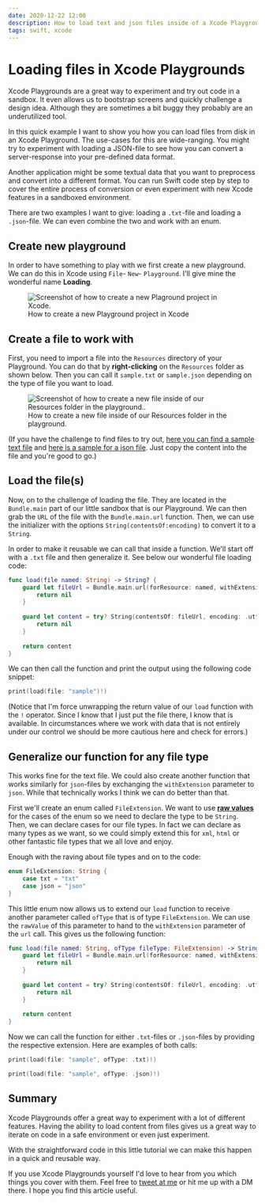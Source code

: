 ```yaml
---
date: 2020-12-22 12:00
description: How to load text and json files inside of a Xcode Playground.
tags: swift, xcode
---
```


# Loading files in Xcode Playgrounds

Xcode Playgrounds are a great way to experiment and try out code in a sandbox. It even allows us to bootstrap screens and quickly challenge a design idea. Although they are sometimes a bit buggy they probably are an underutilized tool.

In this quick example I want to show you how you can load files from disk in an Xcode Playground. The use-cases for this are wide-ranging. You might try to experiment with loading a JSON-file to see how you can convert a server-response into your pre-defined data format. 

Another application might be some textual data that you want to preprocess and convert into a different format. You can run Swift code step by step to cover the entire process of conversion or even experiment with new Xcode features in a sandboxed environment.

There are two examples I want to give: loading a `.txt`-file and loading a `.json`-file. We can even combine the two and work with an enum.

## Create new playground

In order to have something to play with we first create a new playground. We can do this in Xcode using `File`- `New`- `Playground`. I'll give mine the wonderful name **Loading**.

<figure>
    <img class="medium-image" src="../../images/posts/loading-files-in-playgrounds/create-new-project.png" alt="Screenshot of how to create a new Plaground project in Xcode." />
    <figcaption>How to create a new Playground project in Xcode</figcaption>
</figure>


## Create a file to work with

First, you need to import a file into the `Resources` directory of your Playground. You can do that by **right-clicking** on the `Resources`  folder as shown below. Then you can call it `sample.txt` or `sample.json` depending on the type of file you want to load. 

<figure>
    <img class="medium-image" src="../../images/posts/loading-files-in-playgrounds/create-new-file.png" alt="Screenshot of how to create a new file inside of our Resources folder in the playground.." />
    <figcaption>How to create a new file inside of our Resources folder in the playground.</figcaption>
</figure>

(If you have the challenge to find files to try out, [here you can find a sample text file](https://www.le.ac.uk/oerresources/bdra/html/resources/example.txt) and [here is a sample for a json file](https://tools.learningcontainer.com/sample-json.json). Just copy the content into the file and you're good to go.)

## Load the file(s)

Now, on to the challenge of loading the file. They are located in the `Bundle.main` part of our little sandbox that is our Playground. We can then grab the `URL` of the file with the `Bundle.main.url` function. Then, we can use the initializer with the options `String(contentsOf:encoding)` to convert it to a `String`.

In order to make it reusable we can call that inside a function. We'll start off with a `.txt` file and then generalize it. See below our wonderful file loading code:

```swift
func load(file named: String) -> String? {
    guard let fileUrl = Bundle.main.url(forResource: named, withExtension: "txt") else {
        return nil
    }
    
    guard let content = try? String(contentsOf: fileUrl, encoding: .utf8) else {
        return nil
    }
    
    return content
}
```

We can then call the function and print the output using the following code snippet:

```swift
print(load(file: "sample")!)
```

(Notice that I'm force unwrapping the  return value of our `load` function with the `!` operator. Since I know that I just put the file there, I know that is available. In circumstances where we work with data that is not entirely under our control we should be more cautious here and check for errors.)

## Generalize our function for any file type

This works fine for the text file. We could also create another function that works similarly for `json`-files by exchanging the `withExtension` parameter to `json`. While that technically works I think we can do better than that.

First we'll create an enum called `FileExtension`. We want to use **[raw values](https://docs.swift.org/swift-book/LanguageGuide/Enumerations.html)** for the cases of the enum so we need to declare the type to be `String`. Then, we can declare cases for our file types. In fact we can declare as many types as we want, so we could simply extend this for `xml`, `html` or other fantastic file types that we all love and enjoy.

Enough with the raving about file types and on to the code:

```swift
enum FileExtension: String {
    case txt = "txt"
    case json = "json"
}
```

This little enum now allows us to extend our `load` function to receive another parameter called `ofType` that is of type `FileExtension`.  We can use the `rawValue` of this parameter to hand to the `withExtension` parameter of the `url` call. This gives us the following function:

```swift
func load(file named: String, ofType fileType: FileExtension) -> String? {
    guard let fileUrl = Bundle.main.url(forResource: named, withExtension: fileType.rawValue) else {
        return nil
    }
    
    guard let content = try? String(contentsOf: fileUrl, encoding: .utf8) else {
        return nil
    }
    
    return content
}
```

Now we can call the function for either `.txt`-files or `.json`-files by providing the respective extension. Here are examples of both calls:

```swift
print(load(file: "sample", ofType: .txt)!)

print(load(file: "sample", ofType: .json)!)
```

## Summary

Xcode Playgrounds offer a great way to experiment with a lot of different features. Having the ability to load content from files gives us a great way to iterate on code in a safe environment or even just experiment.

With the straightforward code in this little tutorial we can make this happen in a quick and reusable way.  

If you use Xcode Playgrounds yourself I'd love to hear from you which things you cover with them. Feel free to [tweet at me](https://twitter.com/stefanjblos) or hit me up with a DM there. I hope you find this article useful.
